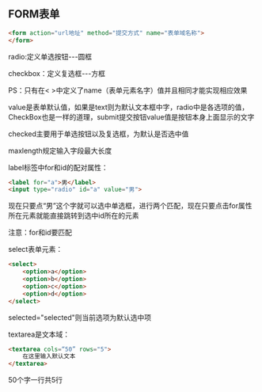 ## FORM表单
```html
<form action="url地址" method="提交方式" name="表单域名称">
</form>
```
radio:定义单选按钮---圆框

checkbox：定义复选框---方框

PS：只有在< >中定义了name（表单元素名字）值并且相同才能实现相应效果

value是表单默认值，如果是text则为默认文本框中字，radio中是各选项的值，CheckBox也是一样的道理，submit提交按钮value值是按钮本身上面显示的文字

checked主要用于单选按钮以及复选框，为默认是否选中值

maxlength规定输入字段最大长度

label标签中for和id的配对属性：
```html
<label for="a">男</label>
<input type="radio" id="a" value="男">
```
现在只要点“男”这个字就可以选中单选框，进行两个匹配，现在只要点击for属性所在元素就能直接跳转到选中id所在的元素

注意：for和id要匹配

select表单元素：
```html
<select>
    <option>a</option>
    <option>b</option>
    <option>c</option>
    <option>d</option>
</select>
```
selected="selected"则当前选项为默认选中项

textarea是文本域：
```html
<textarea cols=“50” rows="5">
    在这里输入默认文本
</textarea>
```
50个字一行共5行

